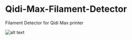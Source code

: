 # Qidi-Max-Filament-Detector
Filament Detector for Qidi Max printer

![alt text](https://imgur.com/gallery/wQEtz02)

